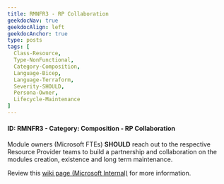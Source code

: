 ```yaml
---
title: RMNFR3 - RP Collaboration
geekdocNav: true
geekdocAlign: left
geekdocAnchor: true
type: posts
tags: [
  Class-Resource,
  Type-NonFunctional,
  Category-Composition,
  Language-Bicep,
  Language-Terraform,
  Severity-SHOULD,
  Persona-Owner,
  Lifecycle-Maintenance
]
---
```


#### ID: RMNFR3 - Category: Composition - RP Collaboration

Module owners (Microsoft FTEs) **SHOULD** reach out to the respective Resource Provider teams to build a partnership and collaboration on the modules creation, existence and long term maintenance.

Review this [wiki page (Microsoft Internal)](https://dev.azure.com/CSUSolEng/Azure%20Verified%20Modules/_wiki/wikis/AVM%20Internal%20Wiki/276/RP-Collaboration) for more information.
